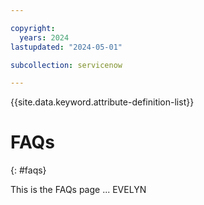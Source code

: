 ```yaml
---

copyright:
  years: 2024
lastupdated: "2024-05-01"

subcollection: servicenow

---
```


{{site.data.keyword.attribute-definition-list}}

# FAQs
{: #faqs}

This is the FAQs page ... EVELYN



